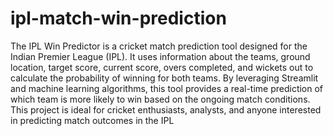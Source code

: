# ipl-match-win-prediction
 The IPL Win Predictor is a cricket match prediction tool designed for the Indian Premier League (IPL). It uses information about the teams, ground location, target score, current score, overs completed, and wickets out to calculate the probability of winning for both teams. By leveraging Streamlit and machine learning algorithms, this tool provides a real-time prediction of which team is more likely to win based on the ongoing match conditions. This project is ideal for cricket enthusiasts, analysts, and anyone interested in predicting match outcomes in the IPL
